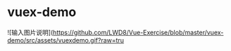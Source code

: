 # vuex-demo

![输入图片说明](https://github.com/LWD8/Vue-Exercise/blob/master/vuex-demo/src/assets/vuexdemo.gif?raw=tru
